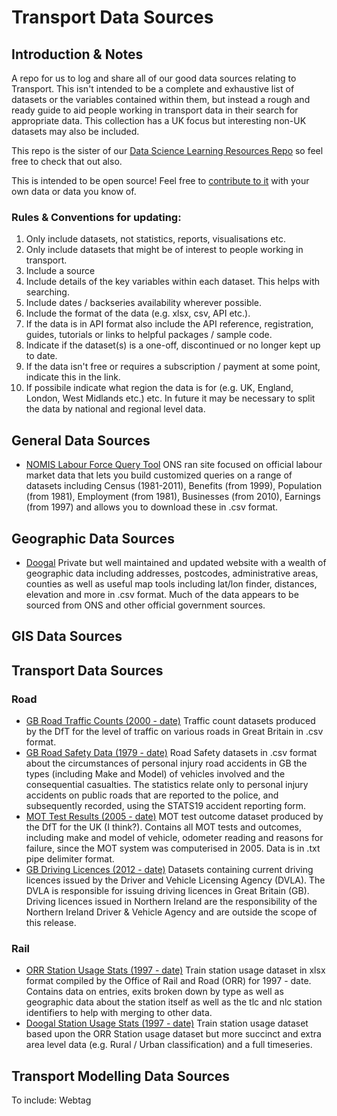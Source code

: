 # Transport Data Sources

## Introduction & Notes

A repo for us to log and share all of our good data sources relating to Transport. This isn't intended to be a complete and exhaustive list of datasets or the variables contained within them, but instead a rough and ready guide to aid people working in transport data in their search for appropriate data. This collection has a UK focus but interesting non-UK datasets may also be included.

This repo is the sister of our [Data Science Learning Resources Repo](https://github.com/departmentfortransport/ds-learning-resources) so feel free to check that out also.

This is intended to be open source! Feel free to [contribute to it](https://akrabat.com/the-beginners-guide-to-contributing-to-a-github-project/) with your own data or data you know of.

### Rules & Conventions for updating:

1. Only include datasets, not statistics, reports, visualisations etc.
2. Only include datasets that might be of interest to people working in transport.
3. Include a source 
4. Include details of the key variables within each dataset. This helps with searching.
5. Include dates / backseries availability wherever possible.
6. Include the format of the data (e.g. xlsx, csv, API etc.).
7. If the data is in API format also include the API reference, registration, guides, tutorials or links to helpful packages / sample code.
8. Indicate if the dataset(s) is a one-off, discontinued or no longer kept up to date.
9. If the data isn't free or requires a subscription / payment at some point, indicate this in the link.
10. If possibile indicate what region the data is for (e.g. UK, England, London, West Midlands etc.) etc. In future it may be necessary to split the data by national and regional level data.

## General Data Sources

* [NOMIS Labour Force Query Tool](https://www.nomisweb.co.uk/query/select/getdatasetbytheme.asp?opt=3&theme=&subgrp=) ONS ran site focused on official labour market data that lets you build customized queries on a range of datasets including Census (1981-2011), Benefits (from 1999), Population (from 1981), Employment (from 1981), Businesses (from 2010), Earnings (from 1997) and allows you to download these in .csv format.

## Geographic Data Sources

* [Doogal](https://www.doogal.co.uk/) Private but well maintained and updated website with a wealth of geographic data including addresses, postcodes, administrative areas, counties as well as useful map tools including lat/lon finder, distances, elevation and more in .csv format. Much of the data appears to be sourced from ONS and other official government sources.

## GIS Data Sources

## Transport Data Sources

### Road

* [GB Road Traffic Counts (2000 - date)](https://www.dft.gov.uk/traffic-counts/download.php) Traffic count datasets produced by the DfT for the level of traffic on various roads in Great Britain in .csv format.
* [GB Road Safety Data (1979 - date)](https://data.gov.uk/dataset/cb7ae6f0-4be6-4935-9277-47e5ce24a11f/road-safety-data) Road Safety datasets in .csv format about the circumstances of personal injury road accidents in GB the types (including Make and Model) of vehicles involved and the consequential casualties. The statistics relate only to personal injury accidents on public roads that are reported to the police, and subsequently recorded, using the STATS19 accident reporting form.
* [MOT Test Results (2005 - date)](https://data.gov.uk/dataset/e3939ef8-30c7-4ca8-9c7c-ad9475cc9b2f/anonymised-mot-tests-and-results) MOT test outcome dataset produced by the DfT for the UK (I think?). Contains all MOT tests and outcomes, including make and model of vehicle, odometer reading and reasons for failure, since the MOT system was computerised in 2005. Data is in .txt pipe delimiter format.
* [GB Driving Licences (2012 - date)](https://data.gov.uk/dataset/d0be1ed2-9907-4ec4-b552-c048f6aec16a/gb-driving-licence-data) Datasets containing current driving licences issued by the Driver and Vehicle Licensing Agency (DVLA). The DVLA is responsible for issuing driving licences in Great Britain (GB). Driving licences issued in Northern Ireland are the responsibility of the Northern Ireland Driver & Vehicle Agency and are outside the scope of this release.

### Rail

* [ORR Station Usage Stats (1997 - date)](http://orr.gov.uk/statistics/published-stats/station-usage-estimates) Train station usage dataset in xlsx format compiled by the Office of Rail and Road (ORR) for 1997 - date. Contains data on entries, exits broken down by type as well as geographic data about the station itself as well as the tlc and nlc station identifiers to help with merging to other data. 
* [Doogal Station Usage Stats (1997 - date)](https://www.doogal.co.uk/UkStations.php) Train station usage dataset based upon the ORR Station usage dataset but more succinct and extra area level data (e.g. Rural / Urban classification) and a full timeseries.





## Transport Modelling Data Sources

To include: Webtag